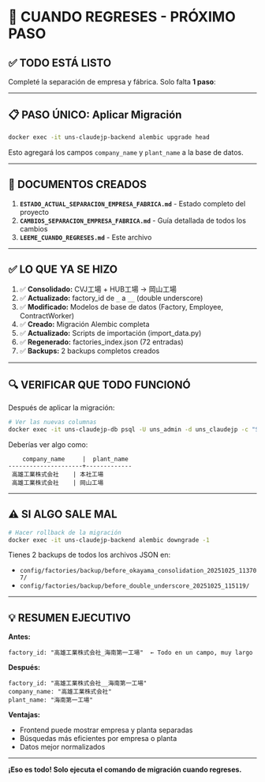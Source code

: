 # 🚀 CUANDO REGRESES - PRÓXIMO PASO

## ✅ TODO ESTÁ LISTO

Completé la separación de empresa y fábrica. Solo falta **1 paso**:

---

## 📋 PASO ÚNICO: Aplicar Migración

```bash
docker exec -it uns-claudejp-backend alembic upgrade head
```

Esto agregará los campos `company_name` y `plant_name` a la base de datos.

---

## 📄 DOCUMENTOS CREADOS

1. **`ESTADO_ACTUAL_SEPARACION_EMPRESA_FABRICA.md`** - Estado completo del proyecto
2. **`CAMBIOS_SEPARACION_EMPRESA_FABRICA.md`** - Guía detallada de todos los cambios
3. **`LEEME_CUANDO_REGRESES.md`** - Este archivo

---

## ✅ LO QUE YA SE HIZO

1. ✅ **Consolidado:** CVJ工場 + HUB工場 → 岡山工場
2. ✅ **Actualizado:** factory_id de `_` a `__` (double underscore)
3. ✅ **Modificado:** Modelos de base de datos (Factory, Employee, ContractWorker)
4. ✅ **Creado:** Migración Alembic completa
5. ✅ **Actualizado:** Scripts de importación (import_data.py)
6. ✅ **Regenerado:** factories_index.json (72 entradas)
7. ✅ **Backups:** 2 backups completos creados

---

## 🔍 VERIFICAR QUE TODO FUNCIONÓ

Después de aplicar la migración:

```bash
# Ver las nuevas columnas
docker exec -it uns-claudejp-db psql -U uns_admin -d uns_claudejp -c "SELECT company_name, plant_name FROM factories LIMIT 5;"
```

Deberías ver algo como:
```
    company_name     |  plant_name
---------------------+-------------
 高雄工業株式会社    | 本社工場
 高雄工業株式会社    | 岡山工場
```

---

## ⚠️ SI ALGO SALE MAL

```bash
# Hacer rollback de la migración
docker exec -it uns-claudejp-backend alembic downgrade -1
```

Tienes 2 backups de todos los archivos JSON en:
- `config/factories/backup/before_okayama_consolidation_20251025_113707/`
- `config/factories/backup/before_double_underscore_20251025_115119/`

---

## 💡 RESUMEN EJECUTIVO

**Antes:**
```
factory_id: "高雄工業株式会社_海南第一工場"  ← Todo en un campo, muy largo
```

**Después:**
```
factory_id: "高雄工業株式会社__海南第一工場"
company_name: "高雄工業株式会社"
plant_name: "海南第一工場"
```

**Ventajas:**
- Frontend puede mostrar empresa y planta separadas
- Búsquedas más eficientes por empresa o planta
- Datos mejor normalizados

---

**¡Eso es todo! Solo ejecuta el comando de migración cuando regreses.**
